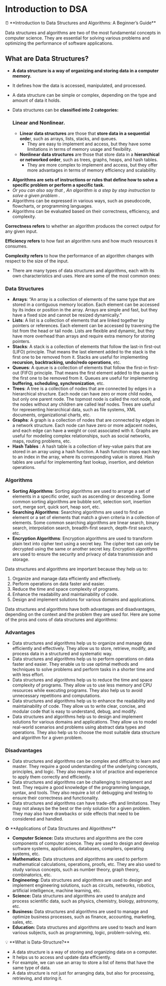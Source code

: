 # Introduction to DSA

<aside>
⏰ **Introduction to Data Structures and Algorithms: A Beginner’s Guide**

Data structures and algorithms are two of the most fundamental concepts in computer science. They are essential for solving various problems and optimizing the performance of software applications.

## What are Data Structures?

- **A data structure is a way of organizing and storing data in a computer memory.**
- It defines how the data is accessed, manipulated, and processed.
- A data structure can be simple or complex, depending on the type and amount of data it holds.
- Data structures can be **classified into 2 categories:**
    
    ### **Linear and Nonlinear.**
    
    - **Linear data structures** are those that **store data in a sequential orde**r, such as arrays, lists, stacks, and queues.
        - They are easy to implement and access, but they have some limitations in terms of memory usage and flexibility.
    - **Nonlinear data structures** are those that store data in a **hierarchical or networked order**, such as trees, graphs, heaps, and hash tables.
        - They are more complex to implement and access, but they offer more advantages in terms of memory efficiency and scalability.

</aside>

<aside>

- **Algorithms are sets of instructions or rules that define how to solve a specific problem or perform a specific task.**
- *Or you can also say that , An algorithm is a step by step instruction to solve a given problem .*
- Algorithms can be expressed in various ways, such as pseudocode, flowcharts, or programming languages.
- Algorithms can be evaluated based on their correctness, efficiency, and complexity.

**Correctness refers** to whether an algorithm produces the correct output for any given input. 

**Efficiency refers** to how fast an algorithm runs and how much resources it consumes. 

**Complexity refers** to how the performance of an algorithm changes with respect to the size of the input.

</aside>

<aside>

- There are many types of data structures and algorithms, each with its own characteristics and uses. Here are some of the most common ones:

### Data Structures

- **Arrays**: “An array is a collection of elements of the same type that are stored in a contiguous memory location. Each element can be accessed by its index or position in the array. Arrays are simple and fast, but they have a fixed size and cannot be resized dynamically.”
- **Lists**: A list is a collection of elements that are linked together by pointers or references. Each element can be accessed by traversing the list from the head or tail node. Lists are flexible and dynamic, but they have more overhead than arrays and require extra memory for storing pointers.
- **Stacks**: A stack is a collection of elements that follow the last-in first-out (LIFO) principle. That means the last element added to the stack is the first one to be removed from it. Stacks are useful for implementing **recursion, backtracking, undo/redo operations**, etc.
- **Queues**: A queue is a collection of elements that follow the first-in first-out (FIFO) principle. That means the first element added to the queue is the first one to be removed from it. Queues are useful for implementing **buffering, scheduling, synchronization**, etc.
- **Trees**: A tree is a collection of nodes that are connected by edges in a hierarchical structure. Each node can have zero or more child nodes, but only one parent node. The topmost node is called the root node, and the nodes without any children are called leaf nodes. Trees are useful for representing hierarchical data, such as file systems, XML documents, organizational charts, etc.
- **Graphs**: A graph is a collection of nodes that are connected by edges in a network structure. Each node can have zero or more adjacent nodes, and each edge can have a weight or cost associated with it. Graphs are useful for modeling complex relationships, such as social networks, maps, routing problems, etc.
- **Hash Tables** : A hash table is a collection of key-value pairs that are stored in an array using a hash function. A hash function maps each key to an index in the array, where its corresponding value is stored. Hash tables are useful for implementing fast lookup, insertion, and deletion operations.

### Algorithms

- **Sorting Algorithms**: Sorting algorithms are used to arrange a set of elements in a specific order, such as ascending or descending. Some common sorting algorithms are bubble sort, selection sort, insertion sort, merge sort, quick sort, heap sort, etc.
- **Searching Algorithms**: Searching algorithms are used to find an element or a set of elements that match a given criteria in a collection of elements. Some common searching algorithms are linear search, binary search, interpolation search, breadth-first search, depth-first search, etc.
- **Encryption Algorithms**: Encryption algorithms are used to transform plain text into cipher text using a secret key. The cipher text can only be decrypted using the same or another secret key. Encryption algorithms are used to ensure the security and privacy of data transmission and storage.
</aside>

<aside>

Data structures and algorithms are important because they help us to:

1. Organize and manage data efficiently and effectively.
2. Perform operations on data faster and easier.
3. Reduce the time and space complexity of programs.
4. Enhance the readability and maintainability of code.
5. Design and implement solutions for various domains and applications.
</aside>

<aside>

Data structures and algorithms have both advantages and disadvantages, depending on the context and the problem they are used for. Here are some of the pros and cons of data structures and algorithms:

### Advantages

- Data structures and algorithms help us to organize and manage data efficiently and effectively. They allow us to store, retrieve, modify, and process data in a structured and systematic way.
- Data structures and algorithms help us to perform operations on data faster and easier. They enable us to use optimal methods and techniques to solve problems and perform tasks in a shorter time and with less effort.
- Data structures and algorithms help us to reduce the time and space complexity of programs. They allow us to use less memory and CPU resources while executing programs. They also help us to avoid unnecessary repetitions and computations.
- Data structures and algorithms help us to enhance the readability and maintainability of code. They allow us to write clear, concise, and modular code that is easy to understand, debug, and modify.
- Data structures and algorithms help us to design and implement solutions for various domains and applications. They allow us to model real-world scenarios and problems using abstract data types and operations. They also help us to choose the most suitable data structure and algorithm for a given problem.

### Disadvantages

- Data structures and algorithms can be complex and difficult to learn and master. They require a good understanding of the underlying concepts, principles, and logic. They also require a lot of practice and experience to apply them correctly and efficiently.
- Data structures and algorithms can be challenging to implement and test. They require a good knowledge of the programming language, syntax, and tools. They also require a lot of debugging and testing to ensure their correctness and functionality.
- Data structures and algorithms can have trade-offs and limitations. They may not always be the best or the only solution for a given problem. They may also have drawbacks or side effects that need to be considered and handled.
</aside>

<aside>
♻️ **Applications of Data Structures and Algorithms**

- **Computer Science:** Data structures and algorithms are the core components of computer science. They are used to design and develop software systems, applications, databases, compilers, operating systems, etc.
- **Mathematics:** Data structures and algorithms are used to perform mathematical calculations, operations, proofs, etc. They are also used to study various concepts, such as number theory, graph theory, combinatorics, etc.
- **Engineering:** Data structures and algorithms are used to design and implement engineering solutions, such as circuits, networks, robotics, artificial intelligence, machine learning, etc.
- **Science:** Data structures and algorithms are used to analyze and process scientific data, such as physics, chemistry, biology, astronomy, etc.
- **Business:** Data structures and algorithms are used to manage and optimize business processes, such as finance, accounting, marketing, sales, etc.
- **Education:** Data structures and algorithms are used to teach and learn various subjects, such as programming, logic, problem-solving, etc.
</aside>

<aside>
💡 **What is Data-Structure?**

- A data structure is a way of storing and organizing data on a computer.
- It helps us to access and update data efficiently.
- For example, we can use an array to store a list of items that have the same type of data.
- A data structure is not just for arranging data, but also for processing, retrieving, and storing it.
</aside>
